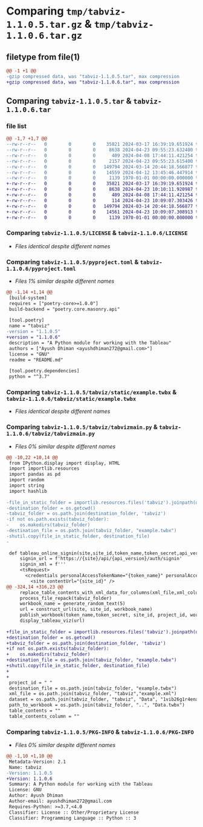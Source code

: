 # Comparing `tmp/tabviz-1.1.0.5.tar.gz` & `tmp/tabviz-1.1.0.6.tar.gz`

## filetype from file(1)

```diff
@@ -1 +1 @@
-gzip compressed data, was "tabviz-1.1.0.5.tar", max compression
+gzip compressed data, was "tabviz-1.1.0.6.tar", max compression
```

## Comparing `tabviz-1.1.0.5.tar` & `tabviz-1.1.0.6.tar`

### file list

```diff
@@ -1,7 +1,7 @@
--rw-r--r--   0        0        0    35821 2024-03-17 16:39:19.651924 tabviz-1.1.0.5/LICENSE
--rw-r--r--   0        0        0     8638 2024-04-23 09:55:23.632400 tabviz-1.1.0.5/pyproject.toml
--rw-r--r--   0        0        0      409 2024-04-08 17:44:11.421254 tabviz-1.1.0.5/README.md
--rw-r--r--   0        0        0     2157 2024-04-23 09:55:23.615400 tabviz-1.1.0.5/tabviz/__init__.py
--rw-r--r--   0        0        0   149794 2024-03-14 20:44:18.566877 tabviz-1.1.0.5/tabviz/static/example.twbx
--rw-r--r--   0        0        0    14559 2024-04-12 13:45:46.447914 tabviz-1.1.0.5/tabviz/tabvizmain.py
--rw-r--r--   0        0        0     1139 1970-01-01 00:00:00.000000 tabviz-1.1.0.5/PKG-INFO
+-rw-r--r--   0        0        0    35821 2024-03-17 16:39:19.651924 tabviz-1.1.0.6/LICENSE
+-rw-r--r--   0        0        0     8638 2024-04-23 10:10:11.920987 tabviz-1.1.0.6/pyproject.toml
+-rw-r--r--   0        0        0      409 2024-04-08 17:44:11.421254 tabviz-1.1.0.6/README.md
+-rw-r--r--   0        0        0      114 2024-04-23 10:09:07.303426 tabviz-1.1.0.6/tabviz/__init__.py
+-rw-r--r--   0        0        0   149794 2024-03-14 20:44:18.566877 tabviz-1.1.0.6/tabviz/static/example.twbx
+-rw-r--r--   0        0        0    14561 2024-04-23 10:09:07.308913 tabviz-1.1.0.6/tabviz/tabvizmain.py
+-rw-r--r--   0        0        0     1139 1970-01-01 00:00:00.000000 tabviz-1.1.0.6/PKG-INFO
```

### Comparing `tabviz-1.1.0.5/LICENSE` & `tabviz-1.1.0.6/LICENSE`

 * *Files identical despite different names*

### Comparing `tabviz-1.1.0.5/pyproject.toml` & `tabviz-1.1.0.6/pyproject.toml`

 * *Files 1% similar despite different names*

```diff
@@ -1,14 +1,14 @@
 [build-system]
 requires = ["poetry-core>=1.0.0"]
 build-backend = "poetry.core.masonry.api"
 
 [tool.poetry]
 name = "tabviz"
-version = "1.1.0.5"
+version = "1.1.0.6"
 description = "A Python module for working with the Tableau"
 authors = ["Ayush Dhiman <ayushdhiman272@gmail.com>"]
 license = "GNU"
 readme = "README.md"
 
 [tool.poetry.dependencies]
 python = "^3.7"
```

### Comparing `tabviz-1.1.0.5/tabviz/static/example.twbx` & `tabviz-1.1.0.6/tabviz/static/example.twbx`

 * *Files identical despite different names*

### Comparing `tabviz-1.1.0.5/tabviz/tabvizmain.py` & `tabviz-1.1.0.6/tabviz/tabvizmain.py`

 * *Files 0% similar despite different names*

```diff
@@ -10,22 +10,14 @@
 from IPython.display import display, HTML
 import importlib.resources
 import pandas as pd
 import random
 import string
 import hashlib
 
-file_in_static_folder = importlib.resources.files('tabviz').joinpath(os.path.join('static', 'example.twbx'))
-destination_folder = os.getcwd()
-tabviz_folder = os.path.join(destination_folder, 'tabviz')
-if not os.path.exists(tabviz_folder):
-    os.makedirs(tabviz_folder)
-destination_file = os.path.join(tabviz_folder, "example.twbx")
-shutil.copy(file_in_static_folder, destination_file)
-
 
 def tableau_online_signin(site,site_id,token_name,token_secret,api_version):
     signin_url = f'https://{site}/api/{api_version}/auth/signin'
     signin_xml = f'''
     <tsRequest>
       <credentials personalAccessTokenName="{token_name}" personalAccessTokenSecret="{token_secret}">
         <site contentUrl="{site_id}" />
@@ -324,14 +316,23 @@
     replace_table_contents_with_xml_data_for_columns(xml_file,xml_column_data)
     process_file_repack(tabviz_folder)
     workbook_name = generate_random_text(5)
     url = construct_url(site, site_id, workbook_name)
     publish_workbook(token_name,token_secret, site_id, project_id, workbook_name, path_to_workbook,site)
     display_tableau_viz(url)
 
+file_in_static_folder = importlib.resources.files('tabviz').joinpath(os.path.join('static', 'example.twbx'))
+destination_folder = os.getcwd()
+tabviz_folder = os.path.join(destination_folder, 'tabviz')
+if not os.path.exists(tabviz_folder):
+    os.makedirs(tabviz_folder)
+destination_file = os.path.join(tabviz_folder, "example.twbx")
+shutil.copy(file_in_static_folder, destination_file)
+
+
 project_id = " "
 destination_file = os.path.join(tabviz_folder, "example.twbx")
 xml_file = os.path.join(tabviz_folder, "tabviz","example.xml")
 dataset = os.path.join(tabviz_folder, "tabviz", "Data", "1vib26g1r4ena71b8a85o12srz3b", "Product.csv")
 path_to_workbook = os.path.join(tabviz_folder, "..", "Data.twbx")
 table_contents = ""
 table_contents_column = ""
```

### Comparing `tabviz-1.1.0.5/PKG-INFO` & `tabviz-1.1.0.6/PKG-INFO`

 * *Files 0% similar despite different names*

```diff
@@ -1,10 +1,10 @@
 Metadata-Version: 2.1
 Name: tabviz
-Version: 1.1.0.5
+Version: 1.1.0.6
 Summary: A Python module for working with the Tableau
 License: GNU
 Author: Ayush Dhiman
 Author-email: ayushdhiman272@gmail.com
 Requires-Python: >=3.7,<4.0
 Classifier: License :: Other/Proprietary License
 Classifier: Programming Language :: Python :: 3
```

